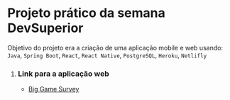 # Projeto prático da semana DevSuperior

Objetivo do projeto era a criação de uma aplicação mobile e web usando:
`Java`, `Spring Boot`, `React`, `React Native`, `PostgreSQL`, `Heroku`, `Netlifly`

<ol>
<li>
<h3><b>Link para a aplicação web</b></h3>
<ul> 
<li><a href="https://sd1-fvianas.netlify.app/">Big Game Survey</a></li>
</ul>
</li>
</ol>





